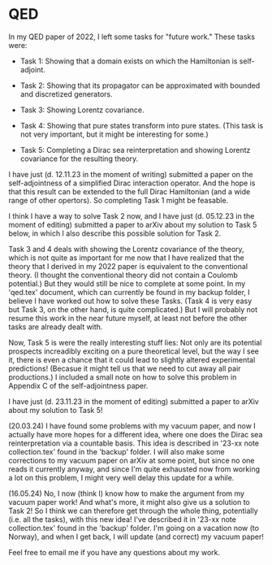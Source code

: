 # QED

In my QED paper of 2022, I left some tasks for "future work." These tasks were:

* Task 1: Showing that a domain exists on which the Hamiltonian is self-adjoint.

* Task 2: Showing that its propagator can be approximated with bounded and discretized generators.

* Task 3: Showing Lorentz covariance.

* Task 4: Showing that pure states transform into pure states. (This task is not very important, but it might be interesting for some.)

* Task 5: Completing a Dirac sea reinterpretation and showing Lorentz covariance for the resulting theory.

I have just (d. 12.11.23 in the moment of writing) submitted a paper on the self-adjointness of a simplified Dirac interaction operator.
And the hope is that this result can be extended to the full Dirac Hamiltonian (and a wide range of other opertors).
So completing Task 1 might be feasable.


I think I have a way to solve Task 2 now, and I have just (d. 05.12.23 in the moment of editing) submitted a paper to arXiv about my solution
to Task 5 below, in which I also describe this possible solution for Task 2.

<!--
Let me just mention here that if one could show that all $\varepsilon$-almost eigenstates decreases faster than a certain polynomial
w.r.t. both photon number and momentum, then it seems that it be easy to show. But I am not very optimistic about this approach, though.
--> 

Task 3 and 4 deals with showing the Lorentz covariance of the theory, which is not quite as important for me now that I have realized
that the theory that I derived in my 2022 paper is equivalent to the conventional theory. (I thought the conventional theory did not contain a Coulomb potential.)
But they would still be nice to complete at some point. In my 'qed.tex' document, which can currently be found in my backup folder, I believe I have worked out how to
solve these Tasks. (Task 4 is very easy but Task 3, on the other hand, is quite complicated.)
But I will probably not resume this work in the near future myself, at least not before the other tasks are already dealt with.

Now, Task 5 is were the really interesting stuff lies: Not only are its potential prospects increadibly exciting on a pure theoretical level, but the way I see it,
there is even a chance that it could lead to slightly altered experimental predictions! (Becasue it might tell us that we need to cut away all pair productions.)
I included a small note on how to solve this problem in Appendix C of the self-adjointness paper.

I have just (d. 23.11.23 in the moment of editing) submitted a paper to arXiv about my solution to Task 5!

<!--
(18.12.23) In my updated vacuum paper that I submitted this saturday, there is an assumption about the existence of a sequence of eigenvectors that converges to a
generalized eigenvecor of H_{vac}''', \ket{\phi}. In terms of showing this, if one can simply show that there are generalized eigenvectors whose formula is continous
with respect to the momentum vectors (at least somewhere!), then one can make a simple proof from there considering the \epsilon-almost eigenstates of both H_{vac}'''
and H_{vac}''. At least, I am pretty sure that this is so. And in terms of proving the first part, I mean, that must be so, at least *somewhere*...

And even if my arguments here does not hold, I know that there is existing technology for showing the existence of an eigenstate (I have gethered this from reading
F. Hiroshima), so I'm not worried at all that this will turn out to be a hard task; I really don't think it will.
-->

<!--
And now I will finally start looking more into whether my proposed Hamiltonian of QED will really lead to different path integrals, as I think it might!

(d. 13.12.23) I brushed a bit up on QFT, and of course my discovery here will very likely lead to different experimental predictions. By the way, what a great
coincidence that some researchers are actually building and preparing for an experiemnt right now to measure the vacuum! Maybe they will end up confirming my
theory/theoretical result here, who knows?!..
-->


<!--
I will, however, also want to get back and work on my 'Semantic Database' project, which I have obviously neglected while writing my self-adjointness paper
in the past two months (from mid september to mid november). So I will probably focus on that project for a little while.
But I do certainly look forward to coming back and working more on this again, especially on Task 5: Not only is it increadibly exciting theoretically, but the way I see it,
there is even a chance that it could lead to slightly altered predictions! (Becasue it might tell us that we need to cut away all pair productions.)


(All my ideas here are also described (poorly, of course) in my working notes found in 'qed.tex' and '23-xx note collection.tex', but I do not really expect anyone to read those.)
-->

(20.03.24) I have found some problems with my vacuum paper, and now I actually have more hopes for a different idea, where one does the Dirac sea reinterpretation
via a countable basis. This idea is described in '23-xx note collection.tex' found in the 'backup' folder. I will also make some corrections to my vacuum paper on arXiv
at some point, but since no one reads it currently anyway, and since I'm quite exhausted now from working a lot on this problem, I might very well delay this update
for a while.

(16.05.24) No, I now (think I) know how to make the argument from my vacuum paper work! And what's more, it might also give us a solution to Task 2! So I think we can therefore get through the whole thing, potentially (i.e. all the tasks), with this new idea! I've described it in '23-xx note collection.tex' found in the 'backup' folder. I'm going on a vacation now (to Norway), and when I get back, I will update (and correct) my vacuum paper!


Feel free to email me if you have any questions about my work.
